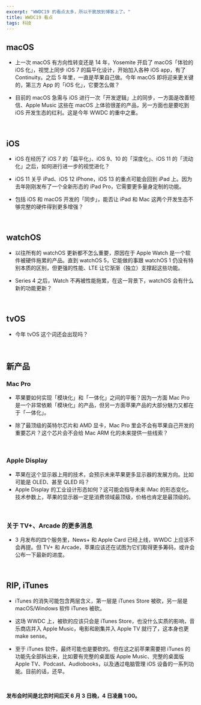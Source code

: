 ```yaml
---
excerpt: "WWDC19 的看点太多，所以干脆放到博客上了。"
title: WWDC19 看点
tags: 科技
---
```


## macOS
- 上一次 macOS 有方向性转变还是 14 年，Yosemite 开启了 macOS「体验的 iOS 化」，视觉上同步 iOS 7 的扁平化设计，开始加入各种 iOS app，有了 Continuity。之后 5 年里，一直是苹果自己做。今年 macOS 即将迎来更关键的，第三方 App 的「iOS 化」，它要怎么做？

- 目前的 macOS 急需与 iOS 进行一次「开发逻辑」上的同步，一方面是改善短信、Apple Music 这些在 macOS 上体验很差的产品，另一方面也是要吃到 iOS 开发生态的红利。这是今年 WWDC 的重中之重。

<br>

## iOS
- iOS 在经历了 iOS 7 的「扁平化」、iOS 9、10 的「深度化」、iOS 11 的「流动化」之后，如何进行进一步的视觉进化？

- iOS 11 关乎 iPad、iOS 12 iPhone，iOS 13 的重点可能会回到 iPad 上。因为去年刚刚发布了一个全新形态的 iPad Pro，它需要更多量身定制的功能。

- 包括 iOS 和 macOS 开发的「同步」，能否让 iPad 和 Mac 这两个开发生态不够完整的硬件得到更多增强？

<br>

## watchOS
- 以往所有的 watchOS 更新都不怎么重要，原因在于 Apple Watch 是一个软件被硬件拖累的产品。直到 watchOS 5，它能做的事跟 watchOS 1 仍没有特别本质的区别，但更强的性能、LTE 让它渐渐（独立）支撑起这些功能。

- Series 4 之后，Watch 不再被性能拖累，在这一背景下，watchOS 会有什么新的功能更新？

<br>

## tvOS
- 今年 tvOS 这个词还会出现吗？ 

<br>

## 新产品
### Mac Pro
 - 苹果要如何实现「模块化」和「一体化」之间的平衡？因为一方面 Mac Pro 是一个非常依赖「模块化」的产品，但另一方面苹果产品的大部分魅力又都在于「一体化」。
 
 - 除了最顶级的英特尔芯片和 AMD 显卡，Mac Pro 里会不会有苹果自己开发的重要芯片？这个芯片会不会给 Mac ARM 化的未来提供一些线索？

<br>

### Apple Display
- 苹果在这个显示器上用的技术，会预示未来苹果更多显示器的发展方向。比如可能是 OLED、甚至 QLED 吗？ 
- Apple Display 的工业设计形态如何？这可能会指导未来 iMac 的形态变化。技术参数上，苹果的显示器一定是消费领域最顶级，价格也肯定是最顶级的。

<br>

### 关于 TV+、Arcade 的更多消息
 - 3 月发布的四个服务里，News+ 和 Apple Card 已经上线，WWDC 上应该不会再提。但 TV+ 和 Arcade，苹果应该还在试图为它们取得更多筹码，或许会公布一下最新的进度。

<br>

## RIP, iTunes 
- iTunes 的消失可能包含两层含义，第一层是 iTunes Store 被砍，另一层是 macOS/Windows 软件 iTunes 被砍。

- 这场 WWDC 上，被砍的应该只会是 iTunes Store，也没什么实质的影响，音乐商店并入 Apple Music，电影和剧集并入 Apple TV 就行了，这本身也更 make sense。

- 至于 iTunes 软件，最终可能也是要砍的。但在这之前苹果需要把 iTunes 的功能先全部拆出来，比如要有完整的桌面版 Apple Music、完整的桌面版 Apple TV、Podcast、Audiobooks，以及通过电脑管理 iOS 设备的一系列功能。目前的话，还早。

<br>

**发布会时间是北京时间后天 6 月 3 日晚，4 日凌晨 1:00。**
